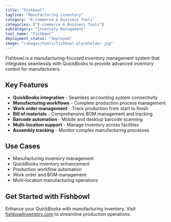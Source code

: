 ```yaml
---
title: "Fishbowl"
tagline: "Manufacturing inventory"
category: "E-commerce & Business Tools"
categories: ["E-commerce & Business Tools"]
subcategory: "Inventory Management"
tool_name: "Fishbowl"
deployment_status: "deployed"
image: "/images/tools/fishbowl-placeholder.jpg"
---
```

Fishbowl is a manufacturing-focused inventory management system that integrates seamlessly with QuickBooks to provide advanced inventory control for manufacturers.

## Key Features

- **QuickBooks integration** - Seamless accounting system connectivity
- **Manufacturing workflows** - Complete production process management
- **Work order management** - Track production from start to finish
- **Bill of materials** - Comprehensive BOM management and tracking
- **Barcode automation** - Mobile and desktop barcode scanning
- **Multi-location support** - Manage inventory across facilities
- **Assembly tracking** - Monitor complex manufacturing processes

## Use Cases

- Manufacturing inventory management
- QuickBooks inventory enhancement
- Production workflow automation
- Work order and BOM management
- Multi-location manufacturing operations

## Get Started with Fishbowl

Enhance your QuickBooks with manufacturing inventory. Visit [fishbowlinventory.com](https://www.fishbowlinventory.com) to streamline production operations.
